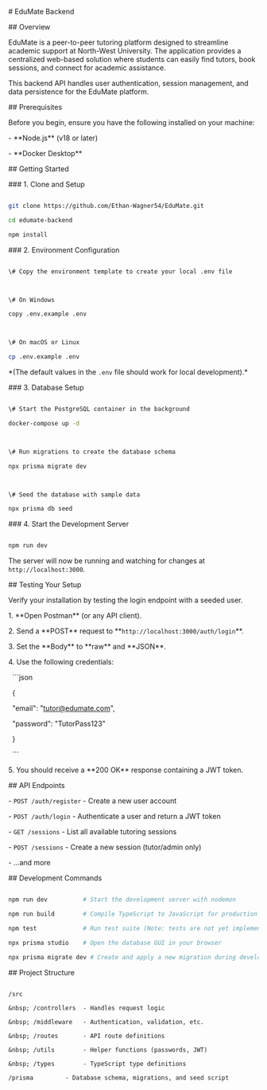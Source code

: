 \# EduMate Backend



\## Overview



EduMate is a peer-to-peer tutoring platform designed to streamline academic support at North-West University. The application provides a centralized web-based solution where students can easily find tutors, book sessions, and connect for academic assistance.



This backend API handles user authentication, session management, and data persistence for the EduMate platform.



\## Prerequisites



Before you begin, ensure you have the following installed on your machine:



\- \*\*Node.js\*\* (v18 or later)

\- \*\*Docker Desktop\*\*



\## Getting Started



\### 1. Clone and Setup



```bash

git clone https://github.com/Ethan-Wagner54/EduMate.git

cd edumate-backend

npm install

```



\### 2. Environment Configuration



```bash

\# Copy the environment template to create your local .env file



\# On Windows

copy .env.example .env



\# On macOS or Linux

cp .env.example .env

```



\*(The default values in the `.env` file should work for local development).\*



\### 3. Database Setup



```bash

\# Start the PostgreSQL container in the background

docker-compose up -d



\# Run migrations to create the database schema

npx prisma migrate dev



\# Seed the database with sample data

npx prisma db seed

```



\### 4. Start the Development Server



```bash

npm run dev

```



The server will now be running and watching for changes at `http://localhost:3000`.



\## Testing Your Setup



Verify your installation by testing the login endpoint with a seeded user.



1\. \*\*Open Postman\*\* (or any API client).

2\. Send a \*\*POST\*\* request to \*\*`http://localhost:3000/auth/login`\*\*.

3\. Set the \*\*Body\*\* to \*\*raw\*\* and \*\*JSON\*\*.

4\. Use the following credentials:

&nbsp;  ```json

&nbsp;  {

&nbsp;    "email": "tutor@edumate.com",

&nbsp;    "password": "TutorPass123"

&nbsp;  }

&nbsp;  ```

5\. You should receive a \*\*200 OK\*\* response containing a JWT token.



\## API Endpoints



\- `POST /auth/register` - Create a new user account

\- `POST /auth/login` - Authenticate a user and return a JWT token

\- `GET /sessions` - List all available tutoring sessions

\- `POST /sessions` - Create a new session (tutor/admin only)

\- ...and more



\## Development Commands



```bash

npm run dev          # Start the development server with nodemon

npm run build        # Compile TypeScript to JavaScript for production

npm test             # Run test suite (Note: tests are not yet implemented)

npx prisma studio    # Open the database GUI in your browser

npx prisma migrate dev # Create and apply a new migration during development

```



\## Project Structure



```

/src

&nbsp; /controllers  - Handles request logic

&nbsp; /middleware   - Authentication, validation, etc.

&nbsp; /routes       - API route definitions

&nbsp; /utils        - Helper functions (passwords, JWT)

&nbsp; /types        - TypeScript type definitions

/prisma         - Database schema, migrations, and seed script

```

